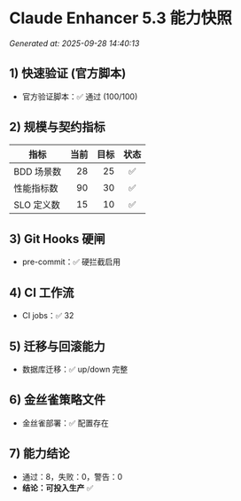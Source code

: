 # Claude Enhancer 5.3 能力快照
_Generated at: 2025-09-28 14:40:13_

## 1) 快速验证 (官方脚本)
- 官方验证脚本：✅ 通过 (100/100)
## 2) 规模与契约指标

| 指标 | 当前 | 目标 | 状态 |
|---|---:|---:|:---:|
| BDD 场景数 | 28 | 25 | ✅ |
| 性能指标数 | 90 | 30 | ✅ |
| SLO 定义数 | 15 | 10 | ✅ |

## 3) Git Hooks 硬闸
- pre-commit：✅ 硬拦截启用
## 4) CI 工作流
- CI jobs：✅ 32
## 5) 迁移与回滚能力
- 数据库迁移：✅ up/down 完整
## 6) 金丝雀策略文件
- 金丝雀部署：✅ 配置存在
## 7) 能力结论
- 通过：8，失败：0，警告：0
- **结论：可投入生产** ✅
